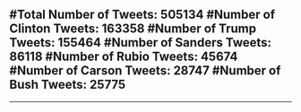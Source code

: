 #Total Number of Tweets: 505134 
#Number of Clinton Tweets: 163358
#Number of Trump Tweets: 155464
#Number of Sanders Tweets: 86118
#Number of Rubio Tweets: 45674
#Number of Carson Tweets: 28747
#Number of Bush Tweets: 25775
---
---
